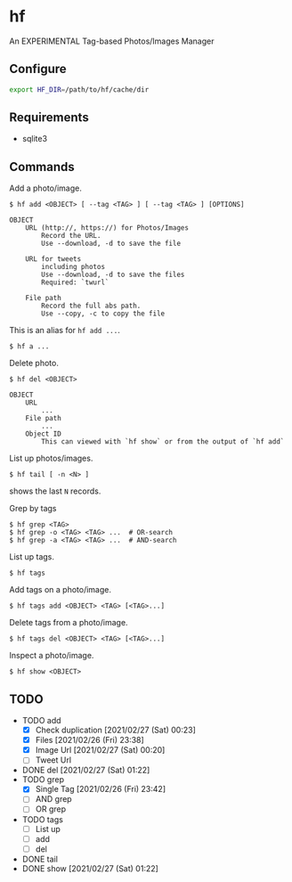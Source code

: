 # hf

An EXPERIMENTAL Tag-based Photos/Images Manager

## Configure

```bash
export HF_DIR=/path/to/hf/cache/dir
```

## Requirements

- sqlite3

## Commands

Add a photo/image.

```
$ hf add <OBJECT> [ --tag <TAG> ] [ --tag <TAG> ] [OPTIONS]

OBJECT
    URL (http://, https://) for Photos/Images
        Record the URL.
        Use --download, -d to save the file

    URL for tweets
        including photos
        Use --download, -d to save the files
        Required: `twurl`

    File path
        Record the full abs path.
        Use --copy, -c to copy the file
```

This is an alias for `hf add ...`.

```
$ hf a ...
```

Delete photo.

```
$ hf del <OBJECT>

OBJECT
    URL
        ...
    File path
        ...
    Object ID
        This can viewed with `hf show` or from the output of `hf add`
```

List up photos/images.

```
$ hf tail [ -n <N> ]
```

shows the last `N` records.

Grep by tags

```
$ hf grep <TAG>
$ hf grep -o <TAG> <TAG> ...  # OR-search
$ hf grep -a <TAG> <TAG> ...  # AND-search
```

List up tags.

```
$ hf tags
```

Add tags on a photo/image.

```
$ hf tags add <OBJECT> <TAG> [<TAG>...]
```

Delete tags from a photo/image.

```
$ hf tags del <OBJECT> <TAG> [<TAG>...]
```

Inspect a photo/image.

```
$ hf show <OBJECT>
```

## TODO

- TODO add
    - [x] Check duplication [2021/02/27 (Sat) 00:23]
    - [x] Files [2021/02/26 (Fri) 23:38]
    - [x] Image Url [2021/02/27 (Sat) 00:20]
    - [ ] Tweet Url
- DONE del [2021/02/27 (Sat) 01:22]
- TODO grep
    - [x] Single Tag [2021/02/26 (Fri) 23:42]
    - [ ] AND grep
    - [ ] OR grep
- TODO tags
    - [ ] List up
    - [ ] add
    - [ ] del
- DONE tail
- DONE show [2021/02/27 (Sat) 01:22]
